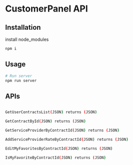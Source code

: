 # CustomerPanel API



## Installation

install node_modules

```bash
npm i
```

## Usage

```bash
# Run server
npm run server

```

## APIs

```bash

GetUserContractsList(JSON) returns (JSON)

GetContractById(JSON) returns (JSON)

GetServiceProviderByContractId(JSON) returns (JSON)

AddServiceProviderRateByContractId(JSON) returns (JSON)

EditMyFavoritesByContractId(JSON) returns (JSON)

IsMyFavoriteByContractId(JSON) returns (JSON)


```

